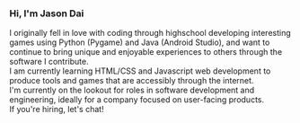 ### Hi, I'm Jason Dai

I originally fell in love with coding through highschool developing interesting games using Python (Pygame) and Java (Android Studio), and want to continue to bring unique and enjoyable experiences to others through the software I contribute.\
I am currently learning HTML/CSS and Javascript web development to produce tools and games that are accessibly through the internet.\
I'm currently on the lookout for roles in software development and engineering, ideally for a company focused on user-facing products.\
If you're hiring, let's chat!


<!--
**jasond20/jasond20** is a ✨ _special_ ✨ repository because its `README.md` (this file) appears on your GitHub profile.

Here are some ideas to get you started:

- 🔭 I’m currently working on ...
- 🌱 I’m currently learning ...
- 👯 I’m looking to collaborate on ...
- 🤔 I’m looking for help with ...
- 💬 Ask me about ...
- 📫 How to reach me: ...
- 😄 Pronouns: ...
- ⚡ Fun fact: ...
-->
